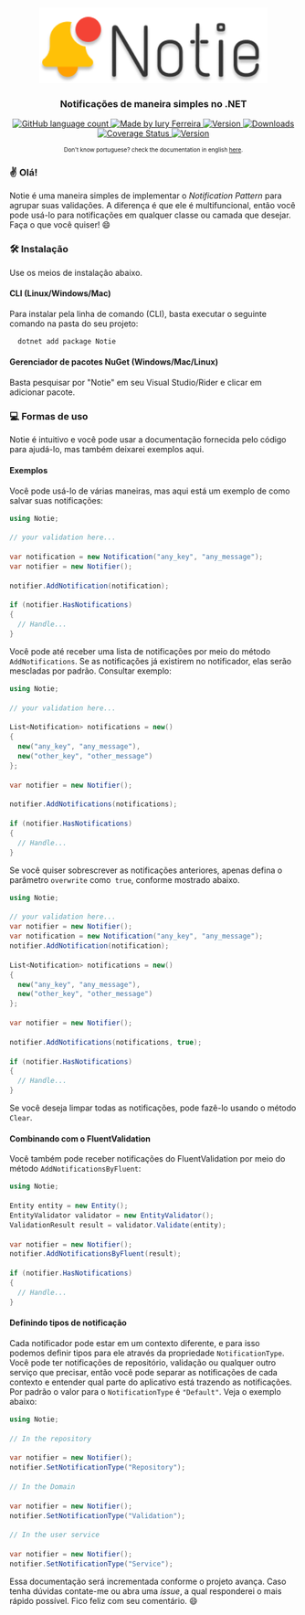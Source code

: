 <p align="center">
  <img alt="Notie" title="Notie" src=".github/assets/logo.png" width="400px" />
</p>
<h3 align="center">
    Notificações de maneira simples no .NET
</h3>

<p align="center">

  <a href="https://dotnet.microsoft.com/">
    <img alt="GitHub language count" src="https://img.shields.io/badge/language-1-blue">
  </a>

  <a href="https://github.com/iuryferreira/">
    <img alt="Made by Iury Ferreira" src="https://img.shields.io/badge/made%20by-Iury%20Ferreira-blue">
  </a>

  <a href="https://nuget.org/packages/Notie">
    <img alt="Version" src="https://img.shields.io/nuget/v/notie">
  </a>

<a href="https://nuget.org/packages/Notie">
    <img alt="Downloads" src="https://img.shields.io/nuget/dt/notie">
 </a>
 
<a href='https://coveralls.io/github/iuryferreira/notie?branch=main'>
  <img src='https://coveralls.io/repos/github/iuryferreira/notie/badge.svg?branch=main' alt='Coverage Status'/>
</a>

<a href="hhttps://github.com/iuryferreira/notie/actions/workflows/publish.yaml">
    <img alt="Version" src="https://github.com/iuryferreira/notie/actions/workflows/publish.yaml/badge.svg?branch=main">
</a>

</p>

<p align="center" style="font-size:10px">Don't know portuguese? check the documentation in english <a href="docs/en-us.md">here</a>.</p>



### ✌ Olá!

Notie é uma maneira simples de implementar o *Notification Pattern* para agrupar suas validações. A diferença é que ele é multifuncional, então você pode usá-lo para notificações em qualquer classe ou camada que desejar. Faça o que você quiser! 😄

### 🛠 Instalação

Use os meios de instalação abaixo.

#### CLI (Linux/Windows/Mac)

Para instalar pela linha de comando (CLI), basta executar o seguinte comando na pasta do seu projeto:

```bash
  dotnet add package Notie
```

#### Gerenciador de pacotes NuGet (Windows/Mac/Linux)

Basta pesquisar por "Notie" em seu Visual Studio/Rider e clicar em adicionar pacote.

### 💻 Formas de uso

Notie é intuitivo e você pode usar a documentação fornecida pelo código para ajudá-lo, mas também deixarei exemplos aqui.

#### Exemplos

Você pode usá-lo de várias maneiras, mas aqui está um exemplo de como salvar suas notificações:

```csharp
using Notie;

// your validation here...

var notification = new Notification("any_key", "any_message");
var notifier = new Notifier();

notifier.AddNotification(notification);

if (notifier.HasNotifications)
{
  // Handle...
}

```

Você pode até receber uma lista de notificações por meio do método `AddNotifications`. Se as notificações já existirem no notificador, elas serão mescladas por padrão. Consultar exemplo:

```csharp
using Notie;

// your validation here...

List<Notification> notifications = new()
{
  new("any_key", "any_message"),
  new("other_key", "other_message")
};

var notifier = new Notifier();

notifier.AddNotifications(notifications);

if (notifier.HasNotifications)
{
  // Handle...
}

```

Se você quiser sobrescrever as notificações anteriores, apenas defina o parâmetro `overwrite` como` true`, conforme mostrado abaixo.

```csharp
using Notie;

// your validation here...
var notifier = new Notifier();
var notification = new Notification("any_key", "any_message");
notifier.AddNotification(notification);

List<Notification> notifications = new()
{
  new("any_key", "any_message"),
  new("other_key", "other_message")
};

var notifier = new Notifier();

notifier.AddNotifications(notifications, true);

if (notifier.HasNotifications)
{
  // Handle...
}

```

Se você deseja limpar todas as notificações, pode fazê-lo usando o método `Clear`.

#### Combinando com o FluentValidation

Você também pode receber notificações do FluentValidation por meio do método `AddNotificationsByFluent`:

```csharp
using Notie;

Entity entity = new Entity();
EntityValidator validator = new EntityValidator();
ValidationResult result = validator.Validate(entity);

var notifier = new Notifier();
notifier.AddNotificationsByFluent(result);

if (notifier.HasNotifications)
{
  // Handle...
}
```

#### Definindo tipos de notificação

Cada notificador pode estar em um contexto diferente, e para isso podemos definir tipos para ele através da propriedade `NotificationType`. Você pode ter notificações de repositório, validação ou qualquer outro serviço que precisar, então você pode separar as notificações de cada contexto e entender qual parte do aplicativo está trazendo as notificações. Por padrão o valor para o `NotificationType` é `"Default"`. Veja o exemplo abaixo:

```csharp
using Notie;

// In the repository

var notifier = new Notifier();
notifier.SetNotificationType("Repository");

// In the Domain

var notifier = new Notifier();
notifier.SetNotificationType("Validation");

// In the user service

var notifier = new Notifier();
notifier.SetNotificationType("Service");

```

Essa documentação será incrementada conforme o projeto avança. Caso tenha dúvidas contate-me ou abra uma *issue*, a qual responderei o mais rápido possível. Fico feliz com seu comentário. 😄

